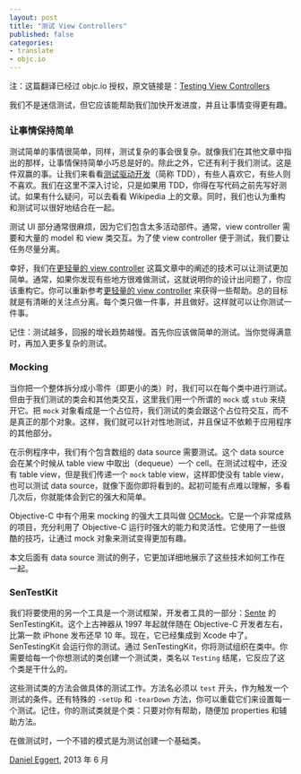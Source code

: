 ```yaml
---
layout: post
title: "测试 View Controllers"
published: false
categories:
- translate
- objc.io
---
```


<p id="state">注：这篇翻译已经过 objc.io 授权，原文链接是：<a href="http://www.objc.io/issue-1/testing-view-controllers.html" title="Testing View Controllers">Testing View Controllers</a></p>

我们不是迷信测试，但它应该能帮助我们加快开发进度，并且让事情变得更有趣。

### 让事情保持简单

测试简单的事情很简单，同样，测试复杂的事会很复杂。就像我们在其他文章中指出的那样，让事情保持简单小巧总是好的。除此之外，它还有利于我们测试。这是件双赢的事。让我们来看看[测试驱动开发][1]（简称 TDD），有些人喜欢它，有些人则不喜欢。我们在这里不深入讨论，只是如果用 TDD，你得在写代码之前先写好测试。如果有什么疑问，可以去看看 Wikipedia 上的文章。同时，我们也认为重构和测试可以很好地结合在一起。

测试 UI 部分通常很麻烦，因为它们包含太多活动部件。通常，view controller 需要和大量的 model 和 view 类交互。为了使 view controller 便于测试，我们要让任务尽量分离。

幸好，我们在[更轻量的 view controller][2] 这篇文章中的阐述的技术可以让测试更加简单。通常，如果你发现有些地方很难做测试，这就说明你的设计出问题了，你应该重构它。你可以重新参考[更轻量的 view controller][2] 来获得一些帮助。总的目标就是有清晰的关注点分离。每个类只做一件事，并且做好。这样就可以让你测试一件事。

记住：测试越多，回报的增长趋势越慢。首先你应该做简单的测试。当你觉得满意时，再加入更多复杂的测试。

### Mocking

当你把一个整体拆分成小零件（即更小的类）时，我们可以在每个类中进行测试。但由于我们测试的类会和其他类交互，这里我们用一个所谓的 `mock` 或 `stub` 来绕开它。把 `mock` 对象看成是一个占位符，我们测试的类会跟这个占位符交互，而不是真正的那个对象。这样，我们就可以针对性地测试，并且保证不依赖于应用程序的其他部分。

在示例程序中，我们有个包含数组的 data source 需要测试。这个 data source 会在某个时候从 table view 中取出（dequeue）一个 cell。在测试过程中，还没有 table view，但是我们传递一个 `mock` table view，这样即使没有 table view，也可以测试 data source，就像下面你即将看到的。起初可能有点难以理解，多看几次后，你就能体会到它的强大和简单。

Objective-C 中有个用来 mocking 的强大工具叫做 [OCMock][3]。它是一个非常成熟的项目，充分利用了 Objective-C 运行时强大的能力和灵活性。它使用了一些很酷的技巧，让通过 mock 对象来测试变得更加有趣。

本文后面有 data source 测试的例子，它更加详细地展示了这些技术如何工作在一起。

### SenTestKit

我们将要使用的另一个工具是一个测试框架，开发者工具的一部分：[Sente][4] 的 SenTestingKit。这个上古神器从 1997 年起就伴随在 Objective-C 开发者左右，比第一款 iPhone 发布还早 10 年。现在，它已经集成到 Xcode 中了。SenTestingKit 会运行你的测试。通过 SenTestingKit，你将测试组织在类中。你需要给每一个你想测试的类创建一个测试类，类名以 `Testing` 结尾，它反应了这个类是干什么的。

这些测试类的方法会做具体的测试工作。方法名必须以 `test` 开头，作为触发一个测试的条件。还有特殊的 `-setUp` 和 `-tearDown` 方法，你可以重载它们来设置每一个测试。记住，你的测试类就是个类：只要对你有帮助，随便加 properties 和辅助方法。

在做测试时，一个不错的模式是为测试创建一个基础类。

<p class="date"><a href="https://twitter.com/danielboedewadt">Daniel Eggert</a>, 2013 年 6 月</p>

[1]: https://en.wikipedia.org/wiki/Test-driven_development
[2]: http://tang3w.com/true/objc.io/2013/10/22/%E6%9B%B4%E8%BD%BB%E9%87%8F%E7%9A%84-view-controllers.html
[3]: http://ocmock.org/
[4]: http://www.sente.ch/
